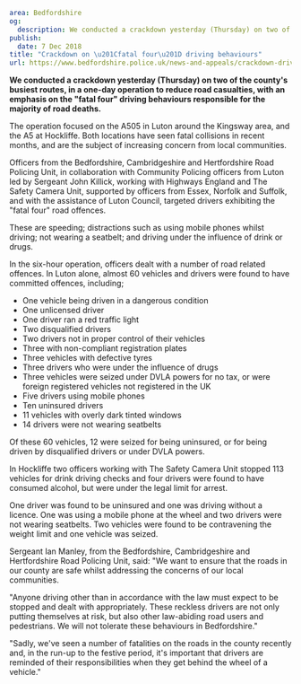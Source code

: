 ```yaml
area: Bedfordshire
og:
  description: We conducted a crackdown yesterday (Thursday) on two of the county
publish:
  date: 7 Dec 2018
title: "Crackdown on \u201Cfatal four\u201D driving behaviours"
url: https://www.bedfordshire.police.uk/news-and-appeals/crackdown-driving-behaviours-dec2018
```

**We conducted a crackdown yesterday (Thursday) on two of the county's busiest routes, in a one-day operation to reduce road casualties, with an emphasis on the "fatal four" driving behaviours responsible for the majority of road deaths.**

The operation focused on the A505 in Luton around the Kingsway area, and the A5 at Hockliffe. Both locations have seen fatal collisions in recent months, and are the subject of increasing concern from local communities.

Officers from the Bedfordshire, Cambridgeshire and Hertfordshire Road Policing Unit, in collaboration with Community Policing officers from Luton led by Sergeant John Killick, working with Highways England and The Safety Camera Unit, supported by officers from Essex, Norfolk and Suffolk, and with the assistance of Luton Council, targeted drivers exhibiting the "fatal four" road offences.

These are speeding; distractions such as using mobile phones whilst driving; not wearing a seatbelt; and driving under the influence of drink or drugs.

In the six-hour operation, officers dealt with a number of road related offences. In Luton alone, almost 60 vehicles and drivers were found to have committed offences, including;

 * One vehicle being driven in a dangerous condition
 * One unlicensed driver
 * One driver ran a red traffic light
 * Two disqualified drivers
 * Two drivers not in proper control of their vehicles
 * Three with non-compliant registration plates
 * Three vehicles with defective tyres
 * Three drivers who were under the influence of drugs
 * Three vehicles were seized under DVLA powers for no tax, or were foreign registered vehicles not registered in the UK
 * Five drivers using mobile phones
 * Ten uninsured drivers
 * 11 vehicles with overly dark tinted windows
 * 14 drivers were not wearing seatbelts

Of these 60 vehicles, 12 were seized for being uninsured, or for being driven by disqualified drivers or under DVLA powers.

In Hockliffe two officers working with The Safety Camera Unit stopped 113 vehicles for drink driving checks and four drivers were found to have consumed alcohol, but were under the legal limit for arrest.

One driver was found to be uninsured and one was driving without a licence. One was using a mobile phone at the wheel and two drivers were not wearing seatbelts. Two vehicles were found to be contravening the weight limit and one vehicle was seized.

Sergeant Ian Manley, from the Bedfordshire, Cambridgeshire and Hertfordshire Road Policing Unit, said: "We want to ensure that the roads in our county are safe whilst addressing the concerns of our local communities.

"Anyone driving other than in accordance with the law must expect to be stopped and dealt with appropriately. These reckless drivers are not only putting themselves at risk, but also other law-abiding road users and pedestrians. We will not tolerate these behaviours in Bedfordshire."

"Sadly, we've seen a number of fatalities on the roads in the county recently and, in the run-up to the festive period, it's important that drivers are reminded of their responsibilities when they get behind the wheel of a vehicle."
